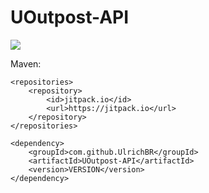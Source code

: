 # UOutpost-API

[![](https://jitpack.io/v/UlrichBR/UOutpost-API.svg)](https://jitpack.io/#UlrichBR/UOutpost-API)

Maven:

<pre><code>&lt;repositories&gt;
    &lt;repository&gt;
        &lt;id&gt;jitpack.io&lt;/id&gt;
        &lt;url&gt;https://jitpack.io&lt;/url&gt;
    &lt;/repository&gt;
&lt;/repositories&gt;

&lt;dependency&gt;
    &lt;groupId&gt;com.github.UlrichBR&lt;/groupId&gt;
    &lt;artifactId&gt;UOutpost-API&lt;/artifactId&gt;
    &lt;version&gt;VERSION&lt;/version&gt;
&lt;/dependency&gt;</code></pre>
